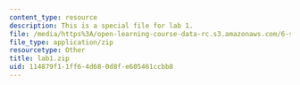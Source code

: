 ```yaml
---
content_type: resource
description: This is a special file for lab 1.
file: /media/https%3A/open-learning-course-data-rc.s3.amazonaws.com/6-s096-introduction-to-c-and-c-january-iap-2013/114879f11ff64d680d8fe605461ccbb8_lab1.zip
file_type: application/zip
resourcetype: Other
title: lab1.zip
uid: 114879f1-1ff6-4d68-0d8f-e605461ccbb8
---
```


